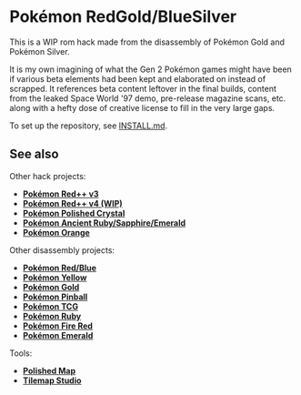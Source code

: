 # Pokémon RedGold/BlueSilver

This is a WIP rom hack made from the disassembly of Pokémon Gold and Pokémon Silver.

It is my own imagining of what the Gen 2 Pokémon games might have been if various beta elements had been kept and elaborated on instead of scrapped.
It references beta content leftover in the final builds, content from the leaked Space World '97 demo, pre-release magazine scans, etc. along with a hefty dose of creative license to fill in the very large gaps.


To set up the repository, see [INSTALL.md](INSTALL.md).

## See also
Other hack projects:

- [**Pokémon Red++ v3**][rpp3]
- [**Pokémon Red++ v4 (WIP)**][rpp4]
- [**Pokémon Polished Crystal**][pc]
- [**Pokémon Ancient Ruby/Sapphire/Emerald**][arse]
- [**Pokémon Orange**][orange]


Other disassembly projects:

- [**Pokémon Red/Blue**][pokered]
- [**Pokémon Yellow**][pokeyellow]
- [**Pokémon Gold**][pokegold]
- [**Pokémon Pinball**][pokepinball]
- [**Pokémon TCG**][poketcg]
- [**Pokémon Ruby**][pokeruby]
- [**Pokémon Fire Red**][pokefirered]
- [**Pokémon Emerald**][pokeemerald]


Tools:

- [**Polished Map**][pmap]
- [**Tilemap Studio**][tmap]


[rpp3]: https://github.com/TheFakeMateo/rpp-backup
[rpp4]: https://github.com/TheFakeMateo/RedPlusPlus
[pc]: https://github.com/Rangi42/polishedcrystal
[arse]: https://github.com/BloodlessNS/ancientruby
[orange]: https://github.com/PiaCarrot/pokeorange
[pokered]: https://github.com/pret/pokered
[pokeyellow]: https://github.com/pret/pokeyellow
[pokegold]: https://github.com/pret/pokegold
[pokepinball]: https://github.com/pret/pokepinball
[poketcg]: https://github.com/pret/poketcg
[pokeruby]: https://github.com/pret/pokeruby
[pokefirered]: https://github.com/pret/pokefirered
[pokeemerald]: https://github.com/pret/pokeemerald
[pmap]: https://github.com/Rangi42/polished-map
[tmap]: https://github.com/Rangi42/tilemap-studio
